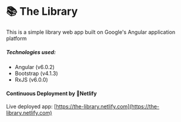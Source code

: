 # 📚 The Library

This is a simple library web app built on Google's Angular application platform
##### Technologies used:
* Angular (v6.0.2)
* Bootstrap (v4.1.3)
* RxJS (v6.0.0)

#### Continuous Deployment by 🔷Netlify

Live deployed app: [https://the-library.netlify.com](https://the-library.netlify.com)
